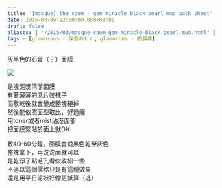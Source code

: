 ```yaml
---
title: '[masque] the saem - gem miracle black pearl mud pack sheet'
date: 2015-03-09T22:00:00.000+08:00
draft: false
aliases: [ "/2015/03/masque-saem-gem-miracle-black-pearl-mud.html" ]
tags : [glamorous - 保養おたく, glamorous - 面膜魂]
---
```


灰黑色的石膏（？）面膜  

[![](https://farm9.staticflickr.com/8584/16127405654_bb3f889dca_z.jpg)](https://farm9.staticflickr.com/8584/16127405654_bb3f889dca_z.jpg)

是塊泥漿清潔面膜  
有著薄薄的濕片裝樣子  
而敷乾後就會變成整塊硬掉  
然後能依照面型取出，好過癮  
用toner或者mist沾溼面部  
把面膜緊貼於面上就OK  
  
敷40-60分鐘，面膜會從黑色乾至灰色  
整塊拿下，再洗洗面就可以  
是乾淨了點毛孔看似收細一些  
不過以這個價格只是有這種效果  
還是用平日泥狀好像更抵算（逃）